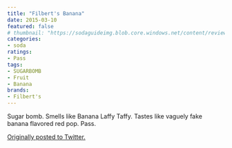 ```yaml
---
title: "Filbert's Banana"
date: 2015-03-10
featured: false
# thumbnail: "https://sodaguideimg.blob.core.windows.net/content/review/thumbs/filberts-banana.jpg"
categories:
- soda
ratings:
- Pass
tags:
- SUGARBOMB
- Fruit
- Banana
brands:
- Filbert's
---
```


Sugar bomb. Smells like Banana Laffy Taffy. Tastes like vaguely fake banana flavored red pop. Pass.

[Originally posted to Twitter.](https://twitter.com/Cavorter/status/575356902001016834)
